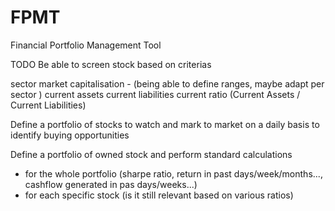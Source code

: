 # FPMT
Financial Portfolio Management Tool


TODO
Be able to screen stock based on criterias 

sector
market capitalisation - (being able to define ranges, maybe adapt per sector )
current assets
current liabilities
current ratio (Current Assets / Current Liabilities)

Define a portfolio of stocks to watch and mark to market on a daily basis to identify buying opportunities

Define a portfolio of owned stock and perform standard calculations 
  - for the whole portfolio (sharpe ratio, return in past days/week/months..., cashflow generated in pas days/weeks...)
  - for each specific stock (is it still relevant based on various ratios)
